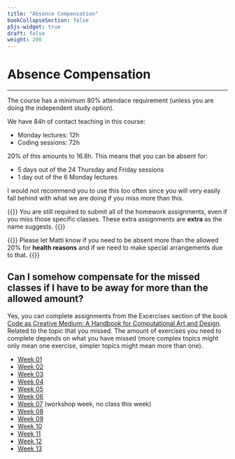 ```yaml
---
title: "Absence Compensation"
bookCollapseSection: false
p5js-widget: true
draft: false
weight: 200
---
```


# Absence Compensation

---

The course has a minimum 80% attendace requirement  (unless you are doing the independent study option).

We have 84h of contact teaching in this course:
- Monday lectures: 12h
- Coding sessions: 72h

20% of this amounts to 16.8h. This means that you can be absent for:

- 5 days out of the 24 Thursday and Friday sessions
- 1 day out of the 6 Monday lectures

I would not recommend you to use this too often since you will very easily fall behind with what we are doing if you miss more than this.

{{<hint danger>}}
You are still required to submit all of the homework assignments, even if you miss those specific classes. These extra assignments are **extra** as the name suggests.
{{</hint>}}

{{<hint info>}}
Please let Matti know if you need to be absent more than the allowed 20% for **health reasons** and if we need to make special arrangements due to that.
{{</hint>}}

## Can I somehow compensate for the missed classes if I have to be away for more than the allowed amount?

Yes, you can complete assignments from the Excercises section of the book [Code as Creative Medium: A Handbook for Computational Art and Design](https://primo.aalto.fi/permalink/358AALTO_INST/ha1cg5/alma999439982606526). Related to the topic that you missed. The amount of exercises you need to complete depends on what you have missed (more complex topics might only mean one exercise, simpler topics might mean more than one).

- [Week 01](../week-01/#absence-compensation)
- [Week 02](../week-02/)
- [Week 03](../week-03/)
- [Week 04](../week-04/)
- [Week 05](../week-05/)
- [Week 06](../week-06/)
- [Week 07](../week-07/) (workshop week, no class this week)
- [Week 08](../week-08/)
- [Week 09](../week-09/)
- [Week 10](../week-10/)
- [Week 11](../week-11/)
- [Week 12](../week-12/)
- [Week 13](../week-13/)
